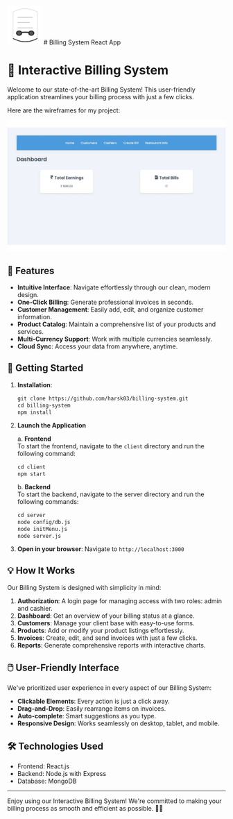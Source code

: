 <img src="assets/Logo-icon.png" alt="Logo" width="80" height="90"/> </img> # Billing System React App
# 🧾 Interactive Billing System

Welcome to our state-of-the-art Billing System! This user-friendly application streamlines your billing process with just a few clicks.

Here are the wireframes for my project:

![Wireframe Slider](assets/wireframes.gif)

## 🌟 Features

- **Intuitive Interface**: Navigate effortlessly through our clean, modern design.
- **One-Click Billing**: Generate professional invoices in seconds.
- **Customer Management**: Easily add, edit, and organize customer information.
- **Product Catalog**: Maintain a comprehensive list of your products and services.
- **Multi-Currency Support**: Work with multiple currencies seamlessly.
- **Cloud Sync**: Access your data from anywhere, anytime.

## 🚀 Getting Started

1. **Installation**:
   ```
   git clone https://github.com/harsk03/billing-system.git
   cd billing-system
   npm install
   ```

2. **Launch the Application**

    a. **Frontend**
    <br>
    To start the frontend, navigate to the `client` directory and run the following command:

    ```
    cd client
    npm start
    ```

    b. **Backend**
    <br>
    To start the backend, navigate to the server directory and run the following commands:

    ```
    cd server
    node config/db.js
    node initMenu.js
    node server.js
    ```
3. **Open in your browser**:
   Navigate to `http://localhost:3000`

## 💡 How It Works

Our Billing System is designed with simplicity in mind:

1. **Authorization**: A login page for managing access with two roles: admin and cashier.
2. **Dashboard**: Get an overview of your billing status at a glance.
3. **Customers**: Manage your client base with easy-to-use forms.
4. **Products**: Add or modify your product listings effortlessly.
5. **Invoices**: Create, edit, and send invoices with just a few clicks.
6. **Reports**: Generate comprehensive reports with interactive charts.

## 🖱️ User-Friendly Interface

We've prioritized user experience in every aspect of our Billing System:

- **Clickable Elements**: Every action is just a click away.
- **Drag-and-Drop**: Easily rearrange items on invoices.
- **Auto-complete**: Smart suggestions as you type.
- **Responsive Design**: Works seamlessly on desktop, tablet, and mobile.

## 🛠️ Technologies Used

- Frontend: React.js
- Backend: Node.js with Express
- Database: MongoDB

---

Enjoy using our Interactive Billing System! We're committed to making your billing process as smooth and efficient as possible. 💼✨
